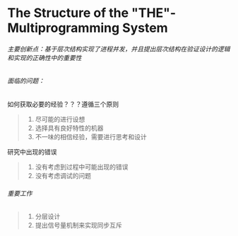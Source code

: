 # The Structure of the "THE"-Multiprogramming System

###### 主要创新点：基于层次结构实现了进程并发，并且提出层次结构在验证设计的逻辑和实现的正确性中的重要性

###### 面临的问题：

如何获取必要的经验？？？遵循三个原则

> 1. 尽可能的进行设想
> 2. 选择具有良好特性的机器
> 3. 不一味的相信经验，需要进行思考和设计

研究中出现的错误

> 1. 没有考虑到过程中可能出现的错误
> 2. 没有考虑调试的问题

###### 重要工作

> 1. 分层设计
> 2. 提出信号量机制来实现同步互斥